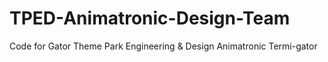 # TPED-Animatronic-Design-Team
Code for Gator Theme Park Engineering &amp; Design Animatronic Termi-gator
